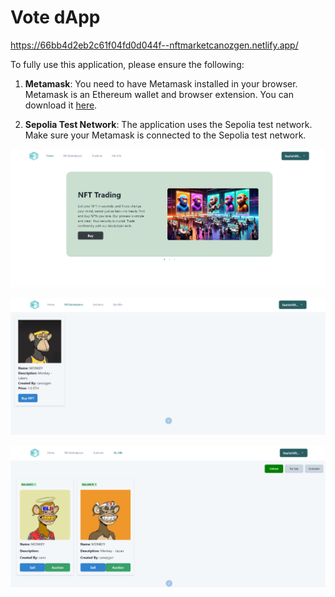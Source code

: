 # Vote dApp

https://66bb4d2eb2c61f04fd0d044f--nftmarketcanozgen.netlify.app/

To fully use this application, please ensure the following:

1. **Metamask**: You need to have Metamask installed in your browser. Metamask is an Ethereum wallet and browser extension. You can download it [here](https://metamask.io/download/).

2. **Sepolia Test Network**: The application uses the Sepolia test network. Make sure your Metamask is connected to the Sepolia test network.

![Example Image](https://github.com/saimthecan/nftMarketplace/blob/main/readmePic/nft3.PNG)

![Example Image](https://github.com/saimthecan/nftMarketplace/blob/main/readmePic/nft1.PNG)

![Example Image](https://github.com/saimthecan/nftMarketplace/blob/main/readmePic/nft2.PNG)


